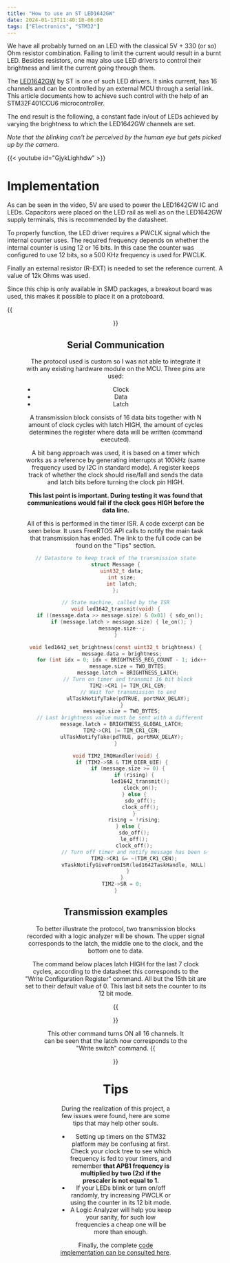 ```yaml
---
title: "How to use an ST LED1642GW"
date: 2024-01-13T11:40:18-06:00
tags: ["Electronics", "STM32"]
---
```

We have all probably turned on an LED with the classical 5V + 330 (or so) Ohm resistor combination.
Failing to limit the current would result in a burnt LED. Besides resistors, one may also use
LED drivers to control their brightness and limit the current going through them.

The [LED1642GW](https://www.st.com/en/power-management/led1642gw.html) by ST is one of such LED
drivers. It sinks current, has 16 channels and can be controlled by an external MCU through
a serial link. This article documents how to achieve such control with the help of an STM32F401CCU6
microcontroller.

The end result is the following, a constant fade in/out of LEDs achieved by varying the brightness
to which the LED1642GW channels are set.

*Note that the blinking can't be perceived by the human eye but gets picked up by the camera.*

{{< youtube id="GjykLighhdw" >}}

# Implementation
As can be seen in the video, 5V are used to power the LED1642GW IC and LEDs. Capacitors were placed
on the LED rail as well as on the LED1642GW supply terminals, this is recommended by the datasheet.

To properly function, the LED driver requires a PWCLK signal which the internal counter uses.
The required frequency depends on whether the internal counter is using 12 or 16 bits. In this case
the counter was configured to use 12 bits, so a 500 KHz frequency is used for PWCLK.

Finally an external resistor (R-EXT) is needed to set the reference current.
A value of 12k Ohms was used.

Since this chip is only available in SMD packages, a breakout board was used, this makes it possible
to place it on a protoboard.

{{<figure src="/img/how-to-use-led1642gw/led1642gw.jpg" title="LED1642GW used for the article" align="center">}}

## Serial Communication
The protocol used is custom so I was not able to integrate it with any existing hardware module
on the MCU. Three pins are used:

* Clock
* Data
* Latch

A transmission block consists of 16 data bits together with N amount of clock cycles with latch HIGH,
the amount of cycles determines the register where data will be written (command executed).

A bit bang approach was used, it is based on a timer which works as a reference by generating
interrupts at 100kHz (same frequency used by I2C in standard mode). A register keeps track
of whether the clock should rise/fall and sends the data and latch bits before turning the clock
pin HIGH.

**This last point is important. During testing it was found that communications would fail if the
clock goes HIGH before the data line.**

All of this is performed in the timer ISR. A code excerpt can be seen below. It uses FreeRTOS API
calls to notify the main task that transmission has ended. The link to the full code
can be found on the "Tips" section.

```c
// Datastore to keep track of the transmission state
struct Message {
    uint32_t data;
    int size;
    int latch;
};

// State machine, called by the ISR
void led1642_transmit(void) {
    if ((message.data >> message.size) & 0x01) { sdo_on(); }
    if (message.latch > message.size) { le_on(); }
    message.size--;
}

void led1642_set_brightness(const uint32_t brightness) {
    message.data = brightness;
    for (int idx = 0; idx < BRIGHTNESS_REG_COUNT - 1; idx++) {
        message.size = TWO_BYTES;
        message.latch = BRIGHTNESS_LATCH;
        // Turn on timer and transmit 16 bit block
        TIM2->CR1 |= TIM_CR1_CEN;
        // Wait for transmission to end
        ulTaskNotifyTake(pdTRUE, portMAX_DELAY);
    }
    message.size = TWO_BYTES;
    // Last brightness value must be sent with a different latch, see datasheet
    message.latch = BRIGHTNESS_GLOBAL_LATCH;
    TIM2->CR1 |= TIM_CR1_CEN;
    ulTaskNotifyTake(pdTRUE, portMAX_DELAY);
}

void TIM2_IRQHandler(void) {
    if (TIM2->SR & TIM_DIER_UIE) {
        if (message.size >= 0) {
            if (rising) {
                led1642_transmit();
                clock_on();
            } else {
                sdo_off();
                clock_off();
            }
            rising = !rising;
        } else {
            sdo_off();
            le_off();
            clock_off();
            // Turn off timer and notify message has been sent
            TIM2->CR1 &= ~(TIM_CR1_CEN);
            vTaskNotifyGiveFromISR(led1642TaskHandle, NULL);
        }
    }
    TIM2->SR = 0;
}
```

## Transmission examples
To better illustrate the protocol, two transmission blocks recorded with a logic analyzer will be
shown. The upper signal corresponds to the latch, the middle one to the clock, and the bottom one
to data.

The command below places latch HIGH for the last 7 clock cycles, according to the datasheet
this corresponds to the "Write Configuration Register" command. All but the 15th bit are set to
their default value of 0. This last bit sets the counter to its 12 bit mode.

{{<figure src="/img/how-to-use-led1642gw/write-config.png" title="Setting the counter to 12 bits" align="center">}}

This other command turns ON all 16 channels. It can be seen that the latch now corresponds to the
"Write switch" command.
{{<figure src="/img/how-to-use-led1642gw/write-switch.png" title="Turning ON all channels" align="center">}}

# Tips
During the realization of this project, a few issues were found, here are some tips that may help
other souls.

* Setting up timers on the STM32 platform may be confusing at first. Check your clock tree to see
  which frequency is fed to your timers, and remember **that APB1 frequency is multiplied by two (2x)
  if the prescaler is not equal to 1.**
* If your LEDs blink or turn on/off randomly, try increasing PWCLK or using the counter in its 12
  bit mode.
* A Logic Analyzer will help you keep your sanity, for such low frequencies a cheap one will be more
  than enough.

Finally, the complete [code implementation can be consulted here](https://github.com/crazybolillo/stm32f401xc/blob/main/src/led1642.c).
